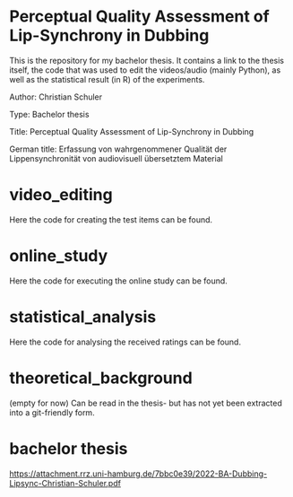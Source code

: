 # Perceptual Quality Assessment of Lip-Synchrony in Dubbing

This is the repository for my bachelor thesis. It contains a link to the thesis itself, the code that was used to edit the videos/audio (mainly Python), as well as the statistical result (in R) of the experiments.

Author: Christian Schuler

Type: Bachelor thesis

Title: Perceptual Quality Assessment of Lip-Synchrony in Dubbing

German title: Erfassung von wahrgenommener Qualität der Lippensynchronität von audiovisuell übersetztem Material


# video_editing 
Here the code for creating the test items can be found.

# online_study
Here the code for executing the online study can be found.

# statistical_analysis
Here the code for analysing the received ratings can be found.

# theoretical_background
(empty for now) Can be read in the thesis- but has not yet been extracted into a git-friendly form.

# bachelor thesis
https://attachment.rrz.uni-hamburg.de/7bbc0e39/2022-BA-Dubbing-Lipsync-Christian-Schuler.pdf
